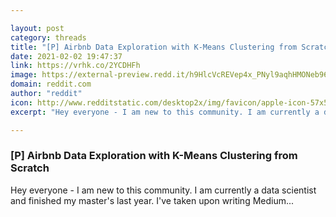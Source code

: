 ```yaml
---

layout: post
category: threads
title: "[P] Airbnb Data Exploration with K-Means Clustering from Scratch"
date: 2021-02-02 19:47:37
link: https://vrhk.co/2YCDHFh
image: https://external-preview.redd.it/h9HlcVcREVep4x_PNyl9aqhHMONeb96Za2-yBxmjo5k.jpg?width=1200&height=579&auto=webp&crop=1200:579,smart&s=047a5012c519f5a7f9e5b1ca090fb2c80e1609dd
domain: reddit.com
author: "reddit"
icon: http://www.redditstatic.com/desktop2x/img/favicon/apple-icon-57x57.png
excerpt: "Hey everyone - I am new to this community. I am currently a data scientist and finished my master's last year. I've taken upon writing Medium..."

---
```


### [P] Airbnb Data Exploration with K-Means Clustering from Scratch

Hey everyone - I am new to this community. I am currently a data scientist and finished my master's last year. I've taken upon writing Medium...